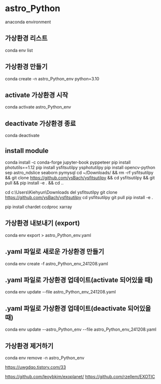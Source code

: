 
# astro_Python
anaconda environment

## 가상환경 리스트
conda env list

## 가상환경 만들기
conda create -n astro_Python_env python=3.10

## activate 가상환경 시작
conda activate astro_Python_env 

## deactivate 가상환경 종료
conda deactivate

## install module
<!-- pip install exotic -->
conda install -c conda-forge jupyter-book pyppeteer
pip install photutils==1.12 
pip install ysfitsutilpy ysphotutilpy 
pip install opencv-python sep astro_ndslice seaborn pymysql
cd ~/Downloads/ && rm -rf ysfitsutilpy && git clone https://github.com/ysBach/ysfitsutilpy && cd ysfitsutilpy && git pull && pip install -e . && cd ..

cd c:\Users\Kiehyun\Downloads 
del ysfitsutilpy
git clone https://github.com/ysBach/ysfitsutilpy
cd ysfitsutilpy
git pull 
pip install -e . 

pip install chardet ccdproc xarray

## 가상환경 내보내기 (export)
conda env export > astro_Python_env.yaml

## .yaml 파일로 새로운 가상환경 만들기
conda env create -f astro_Python_env_241208.yaml

## .yaml 파일로 가상환경 업데이트(activate 되어있을 때)
conda env update --file astro_Python_env_241208.yaml

## .yaml 파일로 가상환경 업데이트(deactivate 되어있을 때)
conda env update --astro_Python_env --file astro_Python_env_241208.yaml

## 가상환경 제거하기
conda env remove -n astro_Python_env

https://uwgdqo.tistory.com/33

https://github.com/leoybkim/exoplanet/
https://github.com/rzellem/EXOTIC 